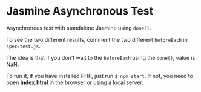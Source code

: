 # Jasmine Asynchronous Test

Asynchronous test with standalone Jasmine using `done()`.

To see the two different results, comment the two different `beforeEach` in `spec/test.js`.

The idea is that if you don't wait to the `beforeEach` using the `done()`, value is NaN.

To run it, if you have installed PHP, just run `$ npm start`. If not, you need to open __index.html__ in the browser or using a local server.
